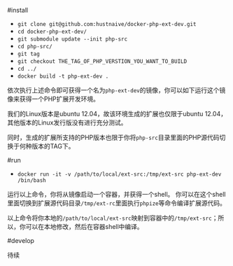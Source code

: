 #install

* `git clone git@github.com:hustnaive/docker-php-ext-dev.git`
* `cd docker-php-ext-dev/`
* `git submodule update --init php-src`
* `cd php-src/`
* `git tag`
* `git checkout THE_TAG_OF_PHP_VERSTION_YOU_WANT_TO_BUILD`
* `cd ../`
* `docker build -t php-ext-dev .`

依次执行上述命令即可获得一个名为`php-ext-dev`的镜像，你可以如下运行这个镜像来获得一个PHP扩展开发环境。

我们的Linux版本是ubuntu 12.04，故该环境生成的扩展也仅限于ubuntu 12.04，其他版本的Linux发行版没有进行充分测试。

同时，生成的扩展所支持的PHP版本也限于你将`php-src`目录里面的PHP源代码切换于何种版本的TAG下。

#run

* `docker run -it -v /path/to/local/ext-src:/tmp/ext-src php-ext-dev /bin/bash`

运行以上命令，你将从镜像启动一个容器，并获得一个shell。 你可以在这个shell里面切换到扩展源代码目录`/tmp/ext-rc`里面执行`phpize`等命令编译扩展源代码。

以上命令将你本地的`/path/to/local/ext-src`映射到容器中的`/tmp/ext-src`；所以，你可以在本地修改，然后在容器shell中编译。


#develop

待续